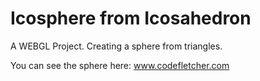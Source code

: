 # Icosphere from Icosahedron
A WEBGL Project. Creating a sphere from triangles.

You can see the sphere here: www.codefletcher.com

